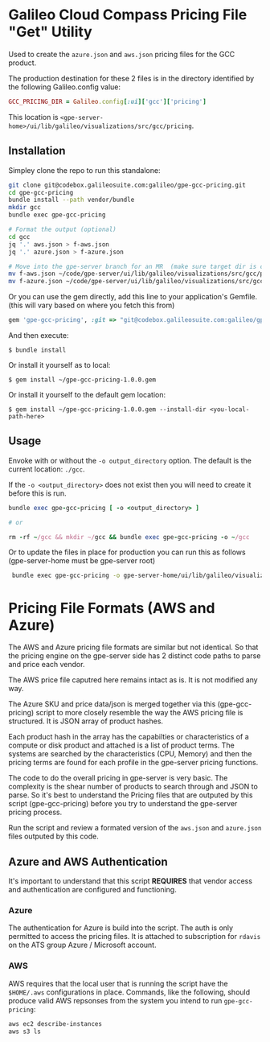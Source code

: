 # Galileo Cloud Compass Pricing File "Get" Utility

Used to create the `azure.json` and `aws.json` pricing files for the GCC product.

The production destination for these 2 files is in the directory identified by the 
following Galileo.config value:

```ruby
GCC_PRICING_DIR = Galileo.config[:ui]['gcc']['pricing']
```

This location is `<gpe-server-home>/ui/lib/galileo/visualizations/src/gcc/pricing`.

## Installation

Simpley clone the repo to run this standalone:

```bash
git clone git@codebox.galileosuite.com:galileo/gpe-gcc-pricing.git
cd gpe-gcc-pricing
bundle install --path vendor/bundle
mkdir gcc
bundle exec gpe-gcc-pricing

# Format the output (optional)
cd gcc 
jq '.' aws.json > f-aws.json
jq '.' azure.json > f-azure.json

# Move into the gpe-server branch for an MR  (make sure target dir is correct)
mv f-aws.json ~/code/gpe-server/ui/lib/galileo/visualizations/src/gcc/pricing/aws.json
mv f-azure.json ~/code/gpe-server/ui/lib/galileo/visualizations/src/gcc/pricing/azure.json

```

Or you can use the gem directly, add this line to your application's Gemfile.
(this will vary based on where you fetch this from)

```ruby
gem 'gpe-gcc-pricing', :git => "git@codebox.galileosuite.com:galileo/gpe-gcc-pricing.git"
```

And then execute:

    $ bundle install

Or install it yourself as to local:

    $ gem install ~/gpe-gcc-pricing-1.0.0.gem

Or install it yourself to the default gem location:

    $ gem install ~/gpe-gcc-pricing-1.0.0.gem --install-dir <you-local-path-here>

## Usage

Envoke with or without the `-o output_directory` option. The default is the current
location: `./gcc`.

If the `-o <output_directory>` does not exist then you will need to create it before this is run.

```ruby
bundle exec gpe-gcc-pricing [ -o <output_directory> ] 

# or

rm -rf ~/gcc && mkdir ~/gcc && bundle exec gpe-gcc-pricing -o ~/gcc
```

Or to update the files in place for production you can run this as follows (gpe-server-home must be gpe-server root)

```bash
 bundle exec gpe-gcc-pricing -o gpe-server-home/ui/lib/galileo/visualizations/src/gcc/pricing/
```

# Pricing File Formats (AWS and Azure)

The AWS and Azure pricing file formats are similar but not identical. So that the pricing
engine on the gpe-server side has 2 distinct code paths to parse and price each vendor.

The AWS price file caputred here remains intact as is.  It is not modified any way.

The Azure SKU and price data/json is merged together via this (gpe-gcc-pricing) script 
to more closely resemble the way the AWS pricing file is structured. It is JSON
array of product hashes. 

Each product hash in the array has the capabilties or characteristics of a compute or disk
product and attached is a list of product terms.  The systems are searched by the 
characteristics (CPU, Memory) and then the pricing terms are found for each profile in 
the gpe-server pricing functions.

The code to do the overall pricing in gpe-server is very basic. The complexity is the shear number of 
products to search through and JSON to parse. So it's best to understand the Pricing files 
that are outputed by this script (gpe-gcc-pricing) before you try to understand the 
gpe-server pricing process.

Run the script and review a formated version of the `aws.json` and `azure.json` files 
outputed by this code.

## Azure and AWS Authentication

It's important to understand that this script **REQUIRES** that  vendor access and authentication 
are configured and functioning.

### Azure

The authentication for Azure is build into the script. The auth is only permitted to access
the pricing files. It is attached to subscription for `rdavis` on the ATS group Azure / Microsoft
account.

### AWS 

AWS requires that the local user that is running the script have the `$HOME/.aws` configurations
in place. Commands, like the following, should produce valid AWS repsonses from the system you intend
to run `gpe-gcc-pricing`:

```bash
aws ec2 describe-instances
aws s3 ls
```





